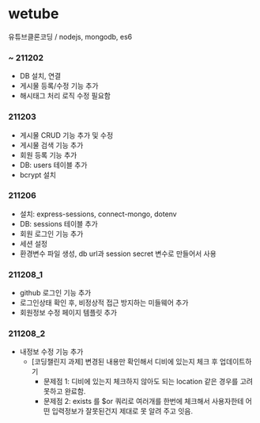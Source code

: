 
# wetube
유튜브클론코딩 / nodejs, mongodb, es6

### ~ 211202
- DB 설치, 연결
- 게시물 등록/수정 기능 추가
- 해시태그 처리 로직 수정 필요함

### 211203
- 게시물 CRUD 기능 추가 및 수정
- 게시물 검색 기능 추가
- 회원 등록 기능 추가
- DB: users 테이블 추가
- bcrypt 설치

### 211206
- 설치: express-sessions, connect-mongo, dotenv
- DB: sessions 테이블 추가
- 회원 로그인 기능 추가
- 세션 설정
- 환경변수 파일 생성, db url과 session secret 변수로 만들어서 사용

### 211208_1
- github 로그인 기능 추가
- 로그인상태 확인 후, 비정상적 접근 방지하는 미들웨어 추가
- 회원정보 수정 페이지 템플릿 추가

### 211208_2
- 내정보 수정 기능 추가
    - [코딩챌린지 과제] 변경된 내용만 확인해서 디비에 있는지 체크 후 업데이트하기
        - 문제점 1: 디비에 있는지 체크하지 않아도 되는 location 같은 경우를 고려 못하고 완료함.
        - 문제점 2: exists 를 $or 쿼리로 여러개를 한번에 체크해서 사용자한테 어떤 입력정보가 잘못된건지 제대로 못 알려 주고 잇음.

